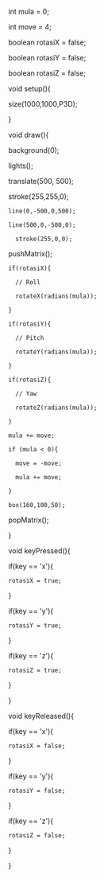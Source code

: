 int mula = 0;

int move = 4;

boolean rotasiX = false;

boolean rotasiY = false;

boolean rotasiZ = false;


void setup(){

  size(1000,1000,P3D);
  
}

void draw(){

  background(0);
  
  lights();
  
  translate(500, 500);
  
  stroke(255,255,0);
  
    line(0,-500,0,500);
    
    line(500,0,-500,0);
    
      stroke(255,0,0);
    
  pushMatrix();
  
    if(rotasiX){
    
      // Roll
      
      rotateX(radians(mula));
      
    }
    
    if(rotasiY){
    
      // Pitch
      
      rotateY(radians(mula));
      
    }
    
    if(rotasiZ){
    
      // Yaw
      
      rotateZ(radians(mula));
      
    }
    
    mula += move;
 
    if (mula < 0){
    
      move = -move;
      
      mula += move;
      
    }
    
    box(160,100,50);
    
  popMatrix();

}


void keyPressed(){

  if(key == 'x'){
  
    rotasiX = true;
    
    
  }
  
  if(key == 'y'){
  
    rotasiY = true;
    
  }
  
  if(key == 'z'){
  
    rotasiZ = true;
    
  }
  
}

void keyReleased(){

  if(key == 'x'){
  
    rotasiX = false;
    
  }
  
  if(key == 'y'){
  
    rotasiY = false;
    
  }
  
  if(key == 'z'){
  
    rotasiZ = false;
    
  }
  
}
